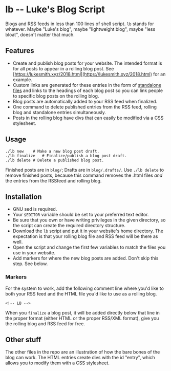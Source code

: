 # lb -- Luke's Blog Script

Blogs and RSS feeds in less than 100 lines of shell script.  `lb` stands for whatever. Maybe "Luke's blog", maybe "lightweight blog", maybe "less bloat", doesn't matter that much.

## Features

+ Create and publish blog posts for your website. The intended format is for all posts to appear in a rolling blog post. See [https://lukesmith.xyz/2018.html](https://lukesmith.xyz/2018.html) for an example.
+ Custom links are generated for these entries in the form of [standalone files](https://lukesmith.xyz/blog/) and links to the headings of each blog post so you can link people to specific blog posts on the rolling blog.
+ Blog posts are automatically added to your RSS feed when finalized.
+ One command to delete published entries from the RSS feed, rolling blog and standalone entries simultaneously.
+ Posts in the rolling blog have divs that can easily be modified via a CSS stylesheet.

## Usage

```
./lb new	# Make a new blog post draft.
./lb finalize	# Finalize/publish a blog post draft.
./lb delete	# Delete a published blog post.
```

Finished posts are in `blog/`; Drafts are in `blog/.drafts/`. Use `./lb delete` to remove finished posts, because this command removes the .html files *and* the entries from the RSSfeed and rolling blog.

## Installation

+ GNU sed is required.
+ Your `$EDITOR` variable should be set to your preferred text editor.
+ Be sure that you own or have writing privileges in the given directory, so the script can create the required directory structure.
+ Download the `lb` script and put it in your website's home directory. The expectation is that your rolling blog file and RSS feed will be there as well.
+ Open the script and change the first few variables to match the files you use in your website.
+ Add markers for where the new blog posts are added. Don't skip this step. See below.

### Markers

For the system to work, add the following comment line where you'd like to both your RSS feed and the HTML file you'd like to use as a rolling blog.

```
<!-- LB -->
```

When you `finalize` a blog post, it will be added directly below that line in the proper format (either HTML or the proper RSS/XML format), give you the rolling blog and RSS feed for free.

## Other stuff

The other files in the repo are an illustration of how the bare bones of the blog can work. The HTML entries create divs with the id "entry", which allows you to modify them with a CSS stylesheet.
